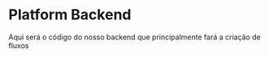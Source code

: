 # Platform Backend

Aqui será o código do nosso backend que principalmente fará a criação de fluxos
